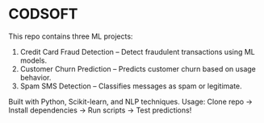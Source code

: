 # CODSOFT
This repo contains three ML projects:  
1.  Credit Card Fraud Detection – Detect fraudulent transactions using ML models.
2.  Customer Churn Prediction – Predicts customer churn based on usage behavior.
3.  Spam SMS Detection – Classifies messages as spam or legitimate.
   
 Built with Python, Scikit-learn, and NLP techniques.
 Usage: Clone repo → Install dependencies → Run scripts → Test predictions! 
